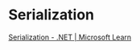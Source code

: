 # Serialization
[Serialization - .NET | Microsoft Learn](https://learn.microsoft.com/en-us/dotnet/standard/serialization/)